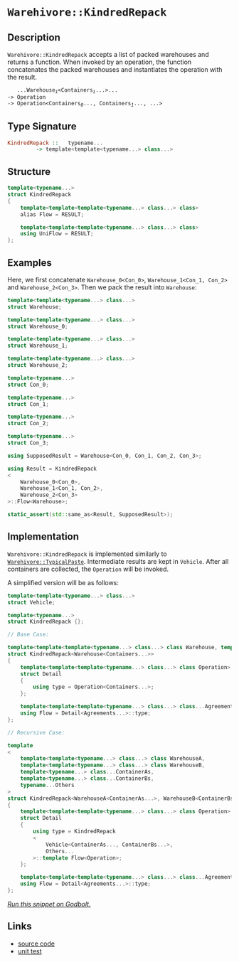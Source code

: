 <!-- Copyright 2024 Feng Mofan
SPDX-License-Identifier: Apache-2.0 -->

# `Warehivore::KindredRepack`

## Description

`Warehivore::KindredRepack` accepts a list of packed warehouses and returns a function.
When invoked by an operation, the function concatenates the packed warehouses and instantiates the operation with the result.

<pre><code>   ...Warehouse<sub><i>i</i></sub>&lt;Containers<sub><i>i</i></sub>...&gt;...
-> Operation
-> Operation&lt;Containers<sub><i>0</i></sub>..., Containers<sub><i>1</i></sub>..., ...></code></pre>

## Type Signature

```Haskell
KindredRepack ::   typename... 
         -> template<template<typename...> class...>
```

## Structure

```C++
template<typename...>
struct KindredRepack
{
    template<template<template<typename...> class...> class>
    alias Flow = RESULT;

    template<template<template<typename...> class...> class>
    using UniFlow = RESULT;
};
```

## Examples

Here, we first concatenate `Warehouse_0<Con_0>`,  `Warehouse_1<Con_1, Con_2>` and `Warehouse_2<Con_3>`. Then we pack the result into `Warehouse`:

```C++
template<template<typename...> class...>
struct Warehouse;

template<template<typename...> class...>
struct Warehouse_0;

template<template<typename...> class...>
struct Warehouse_1;

template<template<typename...> class...>
struct Warehouse_2;

template<typename...>
struct Con_0;

template<typename...>
struct Con_1;

template<typename...>
struct Con_2;

template<typename...>
struct Con_3;

using SupposedResult = Warehouse<Con_0, Con_1, Con_2, Con_3>;

using Result = KindredRepack
<
    Warehouse_0<Con_0>, 
    Warehouse_1<Con_1, Con_2>,
    Warehouse_2<Con_3>
>::Flow<Warehouse>;

static_assert(std::same_as<Result, SupposedResult>);
```

## Implementation

`Warehivore::KindredRepack` is implemented similarly to [`Warehivore::TypicalPaste`](./typical_paste.doc.md). Intermediate results are kept in `Vehicle`. After all containers are collected, the `Operation` will be invoked.

A simplified version will be as follows:

```C++
template<template<typename...> class...>
struct Vehicle;

template<typename...>
struct KindredRepack {};

// Base Case:

template<template<template<typename...> class...> class Warehouse, template<typename...> class...Containers>
struct KindredRepack<Warehouse<Containers...>>
{
    template<template<template<typename...> class...> class Operation>
    struct Detail
    {
        using type = Operation<Containers...>;
    };

    template<template<template<typename...> class...> class...Agreements>
    using Flow = Detail<Agreements...>::type;
};

// Recursive Case:

template
<
    template<template<typename...> class...> class WarehouseA,
    template<template<typename...> class...> class WarehouseB,
    template<typename...> class...ContainerAs, 
    template<typename...> class...ContainerBs,
    typename...Others
>
struct KindredRepack<WarehouseA<ContainerAs...>, WarehouseB<ContainerBs...>, Others...>
{
    template<template<template<typename...> class...> class Operation>
    struct Detail
    {
        using type = KindredRepack
        <
            Vehicle<ContainerAs..., ContainerBs...>,
            Others...
        >::template Flow<Operation>;
    };

    template<template<template<typename...> class...> class...Agreements>
    using Flow = Detail<Agreements...>::type;
};
```

[*Run this snippet on Godbolt.*](https://godbolt.org/#z:OYLghAFBqd5QCxAYwPYBMCmBRdBLAF1QCcAaPECAMzwBtMA7AQwFtMQByARg9KtQYEAysib0QXACx8BBAKoBnTAAUAHpwAMvAFYTStJg1DIApACYAQuYukl9ZATwDKjdAGFUtAK4sGIAKwAzKSuADJ4DJgAcj4ARpjEIAAcAOykAA6oCoRODB7evgHBmdmOAuGRMSzxiam2mPZlDEIETMQE%2BT5%2BQfWNuS1tBBXRcQnJaQqt7Z2FPZODw1U14wCUtqhexMjsHASYLOkGeyaBbnsHR5gnZwCe6YysmAB0LyfYANTIBgoKL09vJg0AEFJsQvA53gA1TAIPBfK6BKzAwFA86HJjHU4EO4PNh/AHA0HggjvADSEXQxEw6AASph0kxkABrd4mFJWFIAEROSKBKIA9Pz3hYmEp3m5RewUSi0ZdrrKMQizvt0ZjbvdmHjXoEPl9Rb9tbrvgp3gB1NowjZKUjvBVq7Eax74nWfY1/DyCJgRBIKAkgghgiHkhiU6l0hnM67mqkIK1Kj2tb3EA3/HV%2Btm895Z20quVY3OK%2BUF%2B04zXPQ2u/XOo3694AeXuxAxuT92feRIhnMwidoKLbGb7bezXmyRltONZgU59cbzYE1wTXsiyerPMHWbZ3MR0uBbbtSv3RYuhaxpadFb1P2rlavLyBwCp%2B0YBF9ad3w9HwHeADFaKgAO6TtOXY9tc96Pmwggpm8IAgA6CK8pua7IsCgrvHSyCbNkABumDipKIA7qixZXMipzrjmx72iR8pnlqqY1reDE3ia0aWiOmBAqQFGHvmVEHnR5bMZe0EuiJZoWrGHE2DxNGno69FvCx7qyEuCQgjasn8bRClCUpIkqZ6SYWAo3Hvlm8Fln8dYEAgPrSm%2B/qBiSwahrS9KMkyUaSXGfKnIuSYgtWNpsVJShWP5qnGaJ2A2jZdkroa0rslpqoHnJyrafJuJ6WJboXsaM4JHODCttmHYkiBXq9uZrIpbVbYjhEX7wUBZIUlS7kRl5DXZtcFFDtm0KwvCC5RcuQUvDaAXLiZwUDYN9a2T6%2BK9RuOqwfuP5/v%2B1wNsVTQAtutVIcdfK1bxmVpUe13ZVZBVVg9THgZgT5QWVWZNWOv4AW1VV0GBD6vZBL7VptOLIXyXKQwKABU8MI4jSP8nDCPvAAKpgkwmojKOoUjBO40R5iBBEXxeFgk5uGgDDbOkL7psCl3M4J14GUlhIBsSEkxnGMNMxlLO6Wz%2BUMSiFU8%2BxSgAPoaPzxFZVdebqjlIuPWLnPOZLYWYNLXDy8zgus09MXi1zEKhXG0tmAbRvCxzTncx6su24rlnnhrjsQs7%2BtnTKduqw7EvOzbfsC27xue8HAjS4E8tfV%2BQheOkJRhljXi0CSJzTpbHFjQwsvTTHXBFwXZil7HR2IcCCfoenmdta5nXhp5DluBRucy3LkUF93sWsrVne677bg%2BxXoexR3Pkcdb%2BeV45MEgD9u2nEPVdEfMjjINL%2BoJAQECTOgsEKI8O%2Bvm4dIKBnBA2knKdZGnV%2BZ28Kw8hway0Jw/i8H4HBaKQqBODt0sNYdsGwth4RJjwUgBBNDvzWEyAIkgngaEkFwFIgQND%2BA0GYAAbLgswSQkj6E4JIXgLAJAaA0KQX%2B/9AEcF4AoEA1DYF/3fqQOAsAYCIBABsAg6QvA3woBANABw6AJCiI8Tgqgki4IALS4MkO8YAyBkDvCkE8MwvBqSEBIHgI%2BJd%2BCCBEGIdgUgZCCEUCodQbDSC6BLv%2BJs6ROA8A/l/H%2BcCAGcDrIIgRJJUBUHeDI%2BRijlGqPUcgsw7wIAeDEfQYgrIzCBC4CsXgrCtBrAgEgUR6RxFkGETkvJIBgBSHLjQTOPpKCxE8bECIbQbguN4LU5gxAbh1liNoTADhGmkFESDOsDBaANNsVgWIXhgASloLQJh3BeBYBYIYYA4gRl4CpA4PAuEZn/0wKoLpgidjQIiHsT%2BtjaB4FiE2VpHgsCeIDHgChszSC4WILEB%2BXYFlGDOUYOBawqAGGAAoSEeBMD/n2r/aBRjhCiHEOYyFVi1CePsfoRZKBrDWH0OcphkA1ioHprkGZcjD7Z1MCAywZg6HPOIPorG8A1h2C6U0FwIYZh%2BBLmEb0SwxglxKDkAQLK9A8qaIsUYiQS70vWQIAY0xPBdD0OKpoUqhgcpFXKqYHQZWFDFWq4V1QuV0vAdsCQbiODfxoZ4%2BhQTZEKKUSotRGiokQFwLohJUDUkwJ%2BWsOyTAsCJAgAgkAkhAhPAAJyBBSJIVBZhJC4Kof4XBwaSEcDIaQChySni4K4LgpIwakiZv8Gg/wobcFmtsfQxhzD3VsMydwrJvDfGCPIJQQp8TJFsE4G0Fg2EUhyKYJWMcXBg1PC4Cg7R%2BAiBUoMRYqFpiJDSDhUoBFtjdDl0cUwZxszjWmtobwehPj%2BGCPeAE94Hau09r7V%2BAdQ6UHRNibk%2BJiTAhmDdek9htbm0JEbSI1AcSxgnu7XqIwA6uDUPKXsZMVSal1NaT05p9T2mdO6Y8vpz4BlDM8aM8Zkzpk9PmYs5Z/98BrMcJszxOy9l7B6UchonizkXPqdcnY/87kPOgc815Sh3l4eaj8vg/zAXAtBRqHpkKTEwrnbIeFNj/7LuRd8klVhLAYtiFiv1AC8UCAJUSqc8nrDkp3ZS6lKm6UNAZbkJl7gNWspCCGHVyxuVZF5XkSzAqHNCuVbq0VvRTOSrVfysVJmJXNG1e5uzthfPOa1QsELer1ibENSkxNW7zWcGPcQTt3be0AYvYO4dGholOvHQ%2BlJaSPWkC9T6ygxrk2psHaglIhaUgYMkFGxRJdt1eIYbYCtL7q3wFrXwvxn733EFbTsDtoSWAKGwmo7Cl7LiTFHc6/RegRPQrMeJyxC6pM6BAMEVd67XGJY8aW7x9b/GBPG0oyb033izcHfNkkMTv13oSA%2BwIz6eNvue3kob334kgGmynaWd3pYPZ3mlxRfA6BgaYRAaptjYPQceYjtpHSGU9OQ4IVDwyCOYDGRMsQ2HHm4c%2BYxuZqzTMkdsWRzCFHHlUZOf/WjlybgMduVSljvA2NvP2Fx75VbeNMABUCkFYLhOyFE%2BtqdknEW7dk8YNFinaNGbU00GZ/JD6otJRYPTACDNYBV/KszEBXB%2Bes%2BgWzXKMiudyGbwVuRLeeaNz5wYZvndBai5UFVkXpUFCs/MdojujWxYgcHk5SWTscFSywCbU2ZtzcVJMfLY6SBFY%2B1Wz1mBvVjFUyc6rIAzCDsCIEfw2C0FUOLykLNJa6GcHLSw0riDJD%2BBDf4JIeDg2SGDRgsNXBggnMCMd2vnWevGq0TXnddfK0ZLWM87IzhJBAA%3D%3D%3D)

## Links

- [source code](../../../../conceptrodon/descend/warehivore/kindred_repack.hpp)
- [unit test](../../../../tests/unit/metafunctions/warehivore/kindred_repack.test.hpp)
